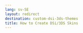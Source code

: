 ```yaml
---
lang: sv-SE
layout: redirect
destination: custom-dsi-3ds-themes
title: How to Create DSi/3DS Skins
---
```



